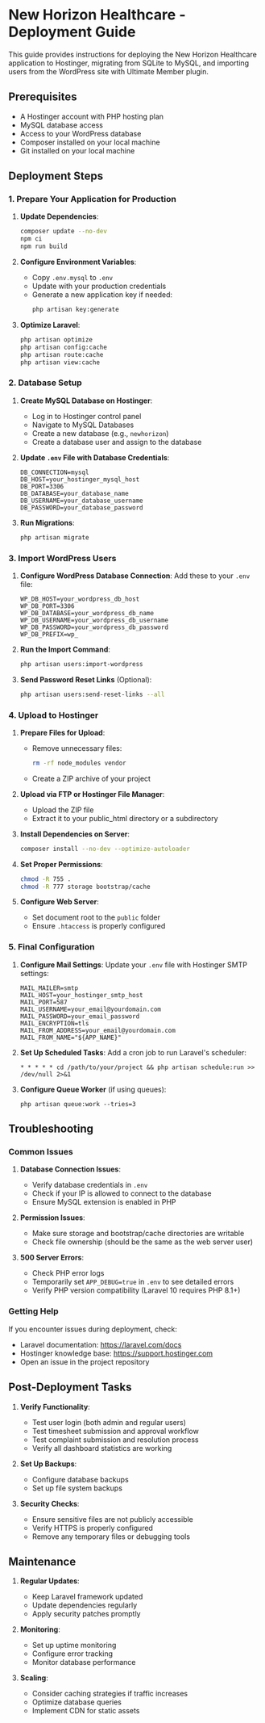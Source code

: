 # New Horizon Healthcare - Deployment Guide

This guide provides instructions for deploying the New Horizon Healthcare application to Hostinger, migrating from SQLite to MySQL, and importing users from the WordPress site with Ultimate Member plugin.

## Prerequisites

- A Hostinger account with PHP hosting plan
- MySQL database access
- Access to your WordPress database
- Composer installed on your local machine
- Git installed on your local machine

## Deployment Steps

### 1. Prepare Your Application for Production

1. **Update Dependencies**:
   ```bash
   composer update --no-dev
   npm ci
   npm run build
   ```

2. **Configure Environment Variables**:
   - Copy `.env.mysql` to `.env`
   - Update with your production credentials
   - Generate a new application key if needed:
     ```bash
     php artisan key:generate
     ```

3. **Optimize Laravel**:
   ```bash
   php artisan optimize
   php artisan config:cache
   php artisan route:cache
   php artisan view:cache
   ```

### 2. Database Setup

1. **Create MySQL Database on Hostinger**:
   - Log in to Hostinger control panel
   - Navigate to MySQL Databases
   - Create a new database (e.g., `newhorizon`)
   - Create a database user and assign to the database

2. **Update `.env` File with Database Credentials**:
   ```
   DB_CONNECTION=mysql
   DB_HOST=your_hostinger_mysql_host
   DB_PORT=3306
   DB_DATABASE=your_database_name
   DB_USERNAME=your_database_username
   DB_PASSWORD=your_database_password
   ```

3. **Run Migrations**:
   ```bash
   php artisan migrate
   ```

### 3. Import WordPress Users

1. **Configure WordPress Database Connection**:
   Add these to your `.env` file:
   ```
   WP_DB_HOST=your_wordpress_db_host
   WP_DB_PORT=3306
   WP_DB_DATABASE=your_wordpress_db_name
   WP_DB_USERNAME=your_wordpress_db_username
   WP_DB_PASSWORD=your_wordpress_db_password
   WP_DB_PREFIX=wp_
   ```

2. **Run the Import Command**:
   ```bash
   php artisan users:import-wordpress
   ```

3. **Send Password Reset Links** (Optional):
   ```bash
   php artisan users:send-reset-links --all
   ```

### 4. Upload to Hostinger

1. **Prepare Files for Upload**:
   - Remove unnecessary files:
     ```bash
     rm -rf node_modules vendor
     ```
   - Create a ZIP archive of your project

2. **Upload via FTP or Hostinger File Manager**:
   - Upload the ZIP file
   - Extract it to your public_html directory or a subdirectory

3. **Install Dependencies on Server**:
   ```bash
   composer install --no-dev --optimize-autoloader
   ```

4. **Set Proper Permissions**:
   ```bash
   chmod -R 755 .
   chmod -R 777 storage bootstrap/cache
   ```

5. **Configure Web Server**:
   - Set document root to the `public` folder
   - Ensure `.htaccess` is properly configured

### 5. Final Configuration

1. **Configure Mail Settings**:
   Update your `.env` file with Hostinger SMTP settings:
   ```
   MAIL_MAILER=smtp
   MAIL_HOST=your_hostinger_smtp_host
   MAIL_PORT=587
   MAIL_USERNAME=your_email@yourdomain.com
   MAIL_PASSWORD=your_email_password
   MAIL_ENCRYPTION=tls
   MAIL_FROM_ADDRESS=your_email@yourdomain.com
   MAIL_FROM_NAME="${APP_NAME}"
   ```

2. **Set Up Scheduled Tasks**:
   Add a cron job to run Laravel's scheduler:
   ```
   * * * * * cd /path/to/your/project && php artisan schedule:run >> /dev/null 2>&1
   ```

3. **Configure Queue Worker** (if using queues):
   ```
   php artisan queue:work --tries=3
   ```

## Troubleshooting

### Common Issues

1. **Database Connection Issues**:
   - Verify database credentials in `.env`
   - Check if your IP is allowed to connect to the database
   - Ensure MySQL extension is enabled in PHP

2. **Permission Issues**:
   - Make sure storage and bootstrap/cache directories are writable
   - Check file ownership (should be the same as the web server user)

3. **500 Server Errors**:
   - Check PHP error logs
   - Temporarily set `APP_DEBUG=true` in `.env` to see detailed errors
   - Verify PHP version compatibility (Laravel 10 requires PHP 8.1+)

### Getting Help

If you encounter issues during deployment, check:
- Laravel documentation: https://laravel.com/docs
- Hostinger knowledge base: https://support.hostinger.com
- Open an issue in the project repository

## Post-Deployment Tasks

1. **Verify Functionality**:
   - Test user login (both admin and regular users)
   - Test timesheet submission and approval workflow
   - Test complaint submission and resolution process
   - Verify all dashboard statistics are working

2. **Set Up Backups**:
   - Configure database backups
   - Set up file system backups

3. **Security Checks**:
   - Ensure sensitive files are not publicly accessible
   - Verify HTTPS is properly configured
   - Remove any temporary files or debugging tools

## Maintenance

1. **Regular Updates**:
   - Keep Laravel framework updated
   - Update dependencies regularly
   - Apply security patches promptly

2. **Monitoring**:
   - Set up uptime monitoring
   - Configure error tracking
   - Monitor database performance

3. **Scaling**:
   - Consider caching strategies if traffic increases
   - Optimize database queries
   - Implement CDN for static assets

